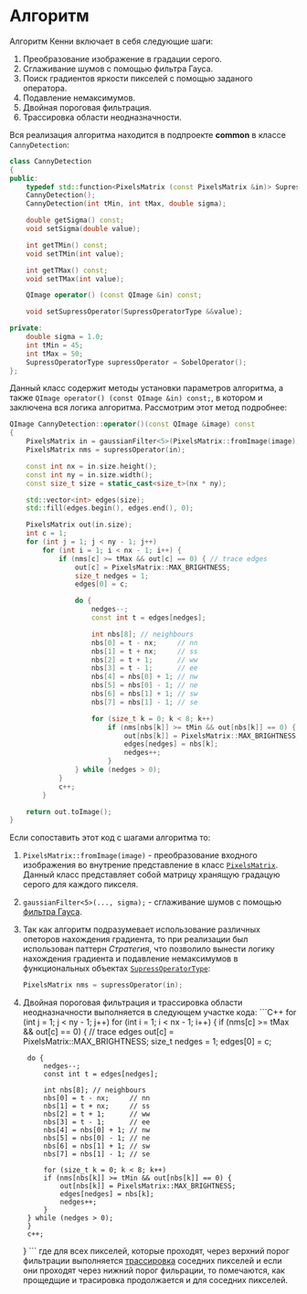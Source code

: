 # Алгоритм

Алгоритм Кенни включает в себя следующие шаги:

  1. Преобразование изображение в градации серого.
  2. Сглаживание шумов с помощью фильтра Гауса.
  3. Поиск градиентов яркости пикселей с помощью заданого оператора.
  4. Подавление немаксимумов.
  5. Двойная пороговая фильтрация.
  6. Трассировка области неодназначности.
 
Вся реализация алгоритма находится в подпроекте **common** в классе `CannyDetection`:

```C++
class CannyDetection
{
public:
    typedef std::function<PixelsMatrix (const PixelsMatrix &in)> SupressOperatorType;
    CannyDetection();
    CannyDetection(int tMin, int tMax, double sigma);    

    double getSigma() const;
    void setSigma(double value);

    int getTMin() const;
    void setTMin(int value);

    int getTMax() const;
    void setTMax(int value);

    QImage operator() (const QImage &in) const;

    void setSupressOperator(SupressOperatorType &&value);

private:
    double sigma = 1.0;
    int tMin = 45;
    int tMax = 50;
    SupressOperatorType supressOperator = SobelOperator();
};
```

Данный класс содержит методы установки параметров алгоритма, а также `QImage operator() (const QImage &in) const;`, в котором и заключена вся логика алгоритма.
Рассмотрим этот метод подробнее:

```C++
QImage CannyDetection::operator()(const QImage &image) const
{
    PixelsMatrix in = gaussianFilter<5>(PixelsMatrix::fromImage(image), sigma);
    PixelsMatrix nms = supressOperator(in);

    const int nx = in.size.height();
    const int ny = in.size.width();
    const size_t size = static_cast<size_t>(nx * ny);

    std::vector<int> edges(size);
    std::fill(edges.begin(), edges.end(), 0);

    PixelsMatrix out(in.size);
    int c = 1;
    for (int j = 1; j < ny - 1; j++)
        for (int i = 1; i < nx - 1; i++) {
            if (nms[c] >= tMax && out[c] == 0) { // trace edges
                out[c] = PixelsMatrix::MAX_BRIGHTNESS;
                size_t nedges = 1;
                edges[0] = c;

                do {
                    nedges--;
                    const int t = edges[nedges];

                    int nbs[8]; // neighbours
                    nbs[0] = t - nx;     // nn
                    nbs[1] = t + nx;     // ss
                    nbs[2] = t + 1;      // ww
                    nbs[3] = t - 1;      // ee
                    nbs[4] = nbs[0] + 1; // nw
                    nbs[5] = nbs[0] - 1; // ne
                    nbs[6] = nbs[1] + 1; // sw
                    nbs[7] = nbs[1] - 1; // se

                    for (size_t k = 0; k < 8; k++)
                        if (nms[nbs[k]] >= tMin && out[nbs[k]] == 0) {
                            out[nbs[k]] = PixelsMatrix::MAX_BRIGHTNESS;
                            edges[nedges] = nbs[k];
                            nedges++;
                        }
                } while (nedges > 0);
            }
            c++;
        }

    return out.toImage();
}
```

Если сопоставить этот код с шагами алгоритма то:

  1. `PixelsMatrix::fromImage(image)` - преобразование входного изображения во внутрение представление в класс [`PixelsMatrix`](reference/PixelsMatrix.md).
     Данный класс представляет собой матрицу хранящую градацую серого для каждого пикселя.
  2. `gaussianFilter<5>(..., sigma);` - сглаживание шумов с помощью [фильтра Гауса](reference/gaussianFilter.md).
  3. Так как алгоритм подразумевает использование различных опеторов нахождения градиента, то при реализации был использован паттерн *Стратегия*, что позволило
     вынести логику нахождения градиента и подавление немаксимумов в функциональных объектах [`SupressOperatorType`](reference/SupressOperatorType.md):
     ```C++
     PixelsMatrix nms = supressOperator(in);
     ```
  4. Двойная пороговая фильтрация и трассировка области неодназначности выполняется в следующем участке кода:
    ```C++
    for (int j = 1; j < ny - 1; j++)
	  for (int i = 1; i < nx - 1; i++) {
	      if (nms[c] >= tMax && out[c] == 0) { // trace edges
		  out[c] = PixelsMatrix::MAX_BRIGHTNESS;
		  size_t nedges = 1;
		  edges[0] = c;

		  do {
		      nedges--;
		      const int t = edges[nedges];

		      int nbs[8]; // neighbours
		      nbs[0] = t - nx;     // nn
		      nbs[1] = t + nx;     // ss
		      nbs[2] = t + 1;      // ww
		      nbs[3] = t - 1;      // ee
		      nbs[4] = nbs[0] + 1; // nw
		      nbs[5] = nbs[0] - 1; // ne
		      nbs[6] = nbs[1] + 1; // sw
		      nbs[7] = nbs[1] - 1; // se

		      for (size_t k = 0; k < 8; k++)
			  if (nms[nbs[k]] >= tMin && out[nbs[k]] == 0) {
			      out[nbs[k]] = PixelsMatrix::MAX_BRIGHTNESS;
			      edges[nedges] = nbs[k];
			      nedges++;
			  }
		  } while (nedges > 0);
	      }
	      c++;
	  }
    ```
    где для всех пикселей, которые проходят, через верхний порог фильтрации выполняется [трассировка](algoritm/trace_edges.md) соседних пикселей и если они проходят через нижний порог фильрации, то помечаются, как прощедщие и трасировка продолжается и для соседних пикселей.   





